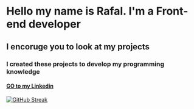 <h1>Hello my name is Rafal. I'm a Front-end developer</h1>
<h2>I encoruge you to look at my projects</h2>
<h3>I created these projects to develop my programming knowledge</h3>
<h4><a href="https://www.linkedin.com/in/rbaran96/">GO to my Linkedin </a></h4>
<a href="https://git.io/streak-stats"><img src="https://github-readme-streak-stats.herokuapp.com?user=rafbar34&theme=dark" alt="GitHub Streak" /></a>
